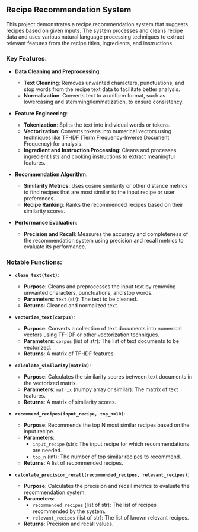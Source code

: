 
## Recipe Recommendation System

This project demonstrates a recipe recommendation system that suggests recipes based on given inputs. The system processes and cleans recipe data and uses various natural language processing techniques to extract relevant features from the recipe titles, ingredients, and instructions.

### Key Features:

- **Data Cleaning and Preprocessing**: 
  - **Text Cleaning**: Removes unwanted characters, punctuations, and stop words from the recipe text data to facilitate better analysis.
  - **Normalization**: Converts text to a uniform format, such as lowercasing and stemming/lemmatization, to ensure consistency.

- **Feature Engineering**: 
  - **Tokenization**: Splits the text into individual words or tokens.
  - **Vectorization**: Converts tokens into numerical vectors using techniques like TF-IDF (Term Frequency-Inverse Document Frequency) for analysis.
  - **Ingredient and Instruction Processing**: Cleans and processes ingredient lists and cooking instructions to extract meaningful features.

- **Recommendation Algorithm**: 
  - **Similarity Metrics**: Uses cosine similarity or other distance metrics to find recipes that are most similar to the input recipe or user preferences.
  - **Recipe Ranking**: Ranks the recommended recipes based on their similarity scores.

- **Performance Evaluation**: 
  - **Precision and Recall**: Measures the accuracy and completeness of the recommendation system using precision and recall metrics to evaluate its performance.

### Notable Functions:

- **`clean_text(text)`**:
  - **Purpose**: Cleans and preprocesses the input text by removing unwanted characters, punctuations, and stop words.
  - **Parameters**: `text` (str): The text to be cleaned.
  - **Returns**: Cleaned and normalized text.

- **`vectorize_text(corpus)`**:
  - **Purpose**: Converts a collection of text documents into numerical vectors using TF-IDF or other vectorization techniques.
  - **Parameters**: `corpus` (list of str): The list of text documents to be vectorized.
  - **Returns**: A matrix of TF-IDF features.

- **`calculate_similarity(matrix)`**:
  - **Purpose**: Calculates the similarity scores between text documents in the vectorized matrix.
  - **Parameters**: `matrix` (numpy array or similar): The matrix of text features.
  - **Returns**: A matrix of similarity scores.

- **`recommend_recipes(input_recipe, top_n=10)`**:
  - **Purpose**: Recommends the top N most similar recipes based on the input recipe.
  - **Parameters**: 
    - `input_recipe` (str): The input recipe for which recommendations are needed.
    - `top_n` (int): The number of top similar recipes to recommend.
  - **Returns**: A list of recommended recipes.

- **`calculate_precision_recall(recommended_recipes, relevant_recipes)`**:
  - **Purpose**: Calculates the precision and recall metrics to evaluate the recommendation system.
  - **Parameters**: 
    - `recommended_recipes` (list of str): The list of recipes recommended by the system.
    - `relevant_recipes` (list of str): The list of known relevant recipes.
  - **Returns**: Precision and recall values.
